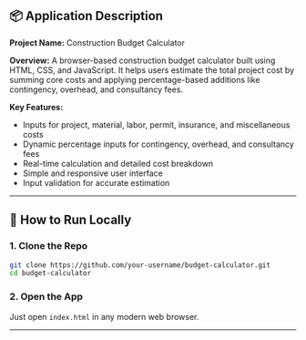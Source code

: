 


## 📦 Application Description

**Project Name:** Construction Budget Calculator

**Overview:**
A browser-based construction budget calculator built using HTML, CSS, and JavaScript. It helps users estimate the total project cost by summing core costs and applying percentage-based additions like contingency, overhead, and consultancy fees.

**Key Features:**

* Inputs for project, material, labor, permit, insurance, and miscellaneous costs
* Dynamic percentage inputs for contingency, overhead, and consultancy fees
* Real-time calculation and detailed cost breakdown
* Simple and responsive user interface
* Input validation for accurate estimation

---

## 🚀 How to Run Locally

### 1. Clone the Repo

```bash
git clone https://github.com/your-username/budget-calculator.git
cd budget-calculator
```

### 2. Open the App

Just open `index.html` in any modern web browser.

---

